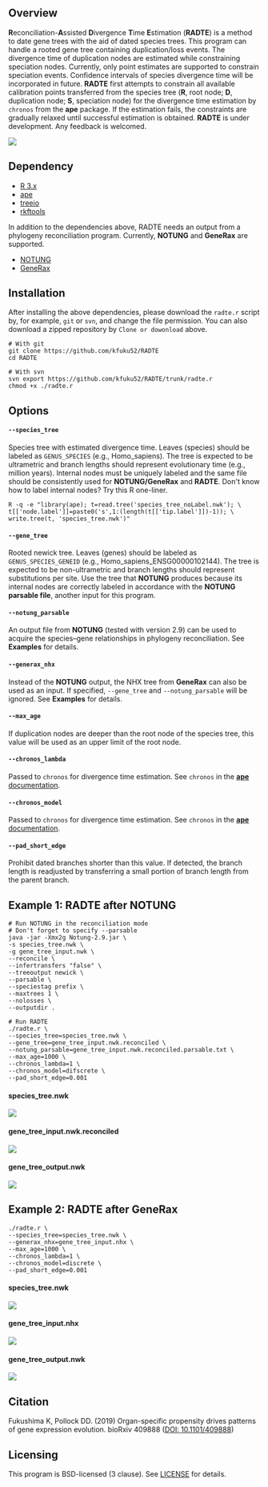 ## Overview
**R**econciliation-**A**ssisted **D**ivergence **T**ime **E**stimation (**RADTE**) is a method to date gene trees with the aid of dated species trees.
This program can handle a rooted gene tree containing duplication/loss events.
The divergence time of duplication nodes are estimated while constraining speciation nodes.
Currently, only point estimates are supported to constrain speciation events.
Confidence intervals of species divergence time will be incorporated in future. 
**RADTE** first attempts to constrain all available calibration points transferred from the species tree (**R**, root node; **D**, duplication node; **S**, speciation node) for the divergence time estimation by `chronos` from the **ape** package.
If the estimation fails, the constraints are gradually relaxed until successful estimation is obtained.
**RADTE** is under development. Any feedback is welcomed.

![](img/radte_method.svg)

## Dependency
* [R 3.x](https://www.r-project.org/)
* [ape](http://ape-package.ird.fr/)
* [treeio](https://github.com/YuLab-SMU/treeio)
* [rkftools](https://github.com/kfuku52/rkftools)

In addition to the dependencies above, RADTE needs an output from a phylogeny reconciliation program. Currently, **NOTUNG** and **GeneRax** are supported.
* [NOTUNG](http://www.cs.cmu.edu/~durand/Notung/)
* [GeneRax](https://github.com/BenoitMorel/GeneRax)

## Installation
After installing the above dependencies, please download the `radte.r` script by, for example, `git` or `svn`, and change the file permission. You can also download a zipped repository by `Clone or dowonload` above.
```
# With git
git clone https://github.com/kfuku52/RADTE
cd RADTE

# With svn
svn export https://github.com/kfuku52/RADTE/trunk/radte.r
chmod +x ./radte.r
```

## Options
#### `--species_tree`
Species tree with estimated divergence time.
Leaves (species) should be labeled as `GENUS_SPECIES` (e.g., Homo_sapiens).
The tree is expected to be ultrametric and branch lengths should represent evolutionary time (e.g., million years).
Internal nodes must be uniquely labeled and the same file should be consistently used for **NOTUNG/GeneRax** and **RADTE**.
Don't know how to label internal nodes? Try this R one-liner.
```
R -q -e "library(ape); t=read.tree('species_tree_noLabel.nwk'); \
t[['node.label']]=paste0('s',1:(length(t[['tip.label']])-1)); \
write.tree(t, 'species_tree.nwk')"
```
#### `--gene_tree`
Rooted newick tree. Leaves (genes) should be labeled as `GENUS_SPECIES_GENEID` (e.g., Homo_sapiens_ENSG00000102144). The tree is expected to be non-ultrametric and branch lengths should represent substitutions per site. 
Use the tree that **NOTUNG** produces because its internal nodes are correctly labeled in accordance with the **NOTUNG parsable file**, another input for this program.
#### `--notung_parsable`
An output file from **NOTUNG** (tested with version 2.9) can be used to acquire the species–gene relationships in phylogeny reconciliation. See **Examples** for details.
#### `--generax_nhx`
Instead of the **NOTUNG** output, the NHX tree from **GeneRax** can also be used as an input. If specified, `--gene_tree` and `--notung_parsable` will be ignored. See **Examples** for details.
#### `--max_age`
If duplication nodes are deeper than the root node of the species tree, this value will be used as an upper limit of the root node.
#### `--chronos_lambda`
Passed to `chronos` for divergence time estimation. See `chronos` in the [**ape** documentation](https://www.rdocumentation.org/packages/ape/versions/5.2/topics/chronos).
#### `--chronos_model`
Passed to `chronos` for divergence time estimation. See `chronos` in the [**ape** documentation](https://www.rdocumentation.org/packages/ape/versions/5.2/topics/chronos).
#### `--pad_short_edge`
Prohibit dated branches shorter than this value. If detected, the branch length is readjusted by transferring a small portion of branch length from the parent branch.

## Example 1: RADTE after NOTUNG
```
# Run NOTUNG in the reconciliation mode
# Don't forget to specify --parsable
java -jar -Xmx2g Notung-2.9.jar \
-s species_tree.nwk \
-g gene_tree_input.nwk \
--reconcile \
--infertransfers "false" \
--treeoutput newick \
--parsable \
--speciestag prefix \
--maxtrees 1 \
--nolosses \
--outputdir .

# Run RADTE
./radte.r \
--species_tree=species_tree.nwk \
--gene_tree=gene_tree_input.nwk.reconciled \
--notung_parsable=gene_tree_input.nwk.reconciled.parsable.txt \
--max_age=1000 \
--chronos_lambda=1 \
--chronos_model=difscrete \
--pad_short_edge=0.001
```
#### species_tree.nwk
![](img/notung_radte_species_tree.svg)

#### gene_tree_input.nwk.reconciled
![](img/notung_radte_gene_tree_input.svg)

#### gene_tree_output.nwk
![](img/notung_radte_gene_tree_output.svg)

## Example 2: RADTE after GeneRax
```
./radte.r \
--species_tree=species_tree.nwk \
--generax_nhx=gene_tree_input.nhx \
--max_age=1000 \
--chronos_lambda=1 \
--chronos_model=discrete \
--pad_short_edge=0.001
```

#### species_tree.nwk
![](img/generax_radte_species_tree.svg)

#### gene_tree_input.nhx
![](img/generax_radte_gene_tree_input.svg)

#### gene_tree_output.nwk
![](img/generax_radte_gene_tree_output.svg)


## Citation
Fukushima K, Pollock DD. (2019) Organ-specific propensity drives patterns of gene expression evolution. bioRxiv 409888 ([DOI: 10.1101/409888](https://www.biorxiv.org/content/10.1101/409888v2))

## Licensing
This program is BSD-licensed (3 clause). See [LICENSE](LICENSE) for details.
